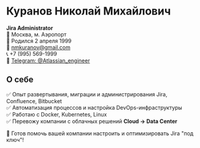 # Куранов Николай Михайлович

**Jira Administrator**  
📍 Москва, м. Аэропорт  
📅 Родился 2 апреля 1999  
📧 [nmkuranov@gmail.com](mailto:nmkuranov@gmail.com)  
📞 +7 (995) 569-1999  
📨 [Telegram: @Atlassian_engineer](https://t.me/Atlassian_engineer)

## О себе
✅ Опыт развертывания, миграции и администрирования Jira, Confluence, Bitbucket  
✅ Автоматизация процессов и настройка DevOps-инфраструктуры  
✅ Работаю с Docker, Kubernetes, Linux  
✅ Перевожу компании с облачных решений **Cloud → Data Center**  

🚀 Готов помочь вашей компании настроить и оптимизировать Jira "под ключ"!  
